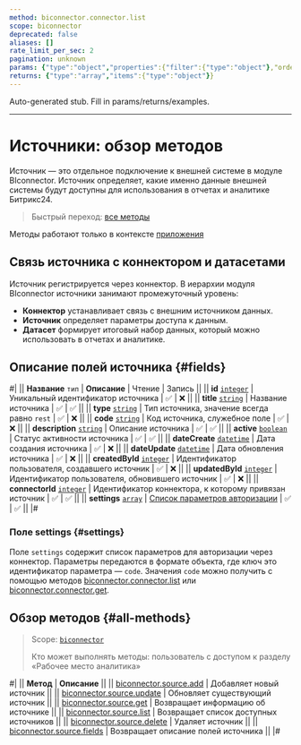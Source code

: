 ```yaml
---
method: biconnector.connector.list
scope: biconnector
deprecated: false
aliases: []
rate_limit_per_sec: 2
pagination: unknown
params: {"type":"object","properties":{"filter":{"type":"object"},"order":{"type":"object"},"select":{"type":"array","items":{"type":"string"}},"start":{"type":["integer","string"]}}}
returns: {"type":"array","items":{"type":"object"}}
---
```


Auto-generated stub. Fill in params/returns/examples.

---

# Источники: обзор методов

Источник — это отдельное подключение к внешней системе в модуле BIconnector. Источник определяет, какие именно данные внешней системы будут доступны для использования в отчетах и аналитике Битрикс24.

> Быстрый переход: [все методы](#all-methods) 



Методы работают только в контексте [приложения](../../app-installation/index.md)



## Связь источника с коннектором и датасетами

Источник регистрируется через коннектор. В иерархии модуля BIconnector источники занимают промежуточный уровень:
- **Коннектор** устанавливает связь с внешним источником данных.
- **Источник** определяет параметры доступа к данным.
- **Датасет** формирует итоговый набор данных, который можно использовать в отчетах и аналитике.

## Описание полей источника {#fields}

#|
|| **Название**
`тип` | **Описание** | Чтение | Запись ||
|| **id**
[`integer`](../../data-types.md) | Уникальный идентификатор источника | ✅ | ❌ ||
|| **title**
[`string`](../../data-types.md) | Название источника | ✅ | ✅ ||
|| **type**
[`string`](../../data-types.md) | Тип источника, значение всегда равно `rest` | ✅ | ❌ ||
|| **code**
[`string`](../../data-types.md) | Код источника, служебное поле | ✅ | ❌ ||
|| **description**
[`string`](../../data-types.md) | Описание источника | ✅ | ✅ ||
|| **active**
[`boolean`](../../data-types.md) | Статус активности источника | ✅ | ✅ ||
|| **dateCreate**
[`datetime`](../../data-types.md) | Дата создания источника | ✅ | ❌ ||
|| **dateUpdate**
[`datetime`](../../data-types.md) | Дата обновления источника | ✅ | ❌ ||
|| **createdById**
[`integer`](../../data-types.md) | Идентификатор пользователя, создавшего источник | ✅ | ❌ ||
|| **updatedById**
[`integer`](../../data-types.md) | Идентификатор пользователя, обновившего источник | ✅ | ❌ ||
|| **connectorId**
[`integer`](../../data-types.md) | Идентификатор коннектора, к которому привязан источник | ✅ | ✅ ||
|| **settings**
[`array`](../../data-types.md) | [Список параметров авторизации](#settings) | ✅ | ✅ ||
|#

### Поле settings {#settings}

Поле `settings` содержит список параметров для авторизации через коннектор. Параметры передаются в формате объекта, где ключ это идентификатор параметра — `code`. Значения `code` можно получить с помощью методов [biconnector.connector.list](../connector/biconnector-connector-list.md) или [biconnector.connector.get](../connector/biconnector-connector-get.md).

## Обзор методов {#all-methods}

> Scope: [`biconnector`](../../scopes/permissions.md)
>
> Кто может выполнять методы: пользователь с доступом к разделу «Рабочее место аналитика»

#|
|| **Метод** | **Описание** ||
|| [biconnector.source.add](./biconnector-source-add.md) | Добавляет новый источник ||
|| [biconnector.source.update](./biconnector-source-update.md) | Обновляет существующий источник ||
|| [biconnector.source.get](./biconnector-source-get.md) | Возвращает информацию об источнике ||
|| [biconnector.source.list](./biconnector-source-list.md) | Возвращает список доступных источников ||
|| [biconnector.source.delete](./biconnector-source-delete.md) | Удаляет источник ||
|| [biconnector.source.fields](./biconnector-source-fields.md) | Возвращает описание полей источника ||
|#

